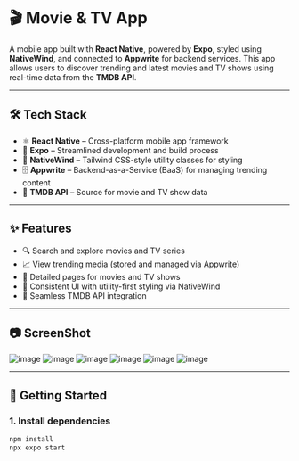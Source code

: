 # 🎬 Movie & TV App

A mobile app built with **React Native**, powered by **Expo**, styled using **NativeWind**, and connected to **Appwrite** for backend services. This app allows users to discover trending and latest movies and TV shows using real-time data from the **TMDB API**.

---

## 🛠 Tech Stack

- ⚛️ **React Native** – Cross-platform mobile app framework  
- 🚀 **Expo** – Streamlined development and build process  
- 🎨 **NativeWind** – Tailwind CSS-style utility classes for styling  
- 🗄️ **Appwrite** – Backend-as-a-Service (BaaS) for managing trending content  
- 🎥 **TMDB API** – Source for movie and TV show data  

---

## ✨ Features

- 🔍 Search and explore movies and TV series  
- 📈 View trending media (stored and managed via Appwrite)  
- 📄 Detailed pages for movies and TV shows  
- 💅 Consistent UI with utility-first styling via NativeWind  
- 🔌 Seamless TMDB API integration  

---

## 📷 ScreenShot

![image](https://github.com/user-attachments/assets/880be6e0-f516-449a-b4f8-111362ef826d)
![image](https://github.com/user-attachments/assets/b4e07c02-fc5f-47ac-8632-78373632426c)
![image](https://github.com/user-attachments/assets/8f6ff34b-8e99-40bf-a091-e48226b963be)
![image](https://github.com/user-attachments/assets/5abf3fac-5961-4eec-bb3e-a121783462e2)
![image](https://github.com/user-attachments/assets/d5faf1cf-3db1-4c0f-a58d-1fb56b927701)
![image](https://github.com/user-attachments/assets/7085faed-a8f1-4e2b-a3c1-3c361a9fd231)



---

## 🚀 Getting Started

### 1. Install dependencies


```bash
npm install
npx expo start
